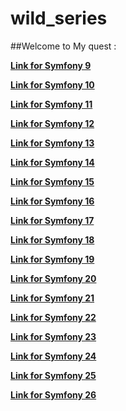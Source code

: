 # wild_series

##Welcome to My quest : 

[**Link for Symfony 9**](https://drive.google.com/file/d/1o-V6_YNcMO8rocaKtnToMoGmYKktbPLT/view?usp=sharing)

[**Link for Symfony 10**](https://drive.google.com/file/d/1P03Mj54mVVagvhB017OQ-fdyG9MOfMT1/view?usp=sharing)

[**Link for Symfony 11**](https://drive.google.com/file/d/1BI4xFCyztr8nsGiYZPTBskSkQeSVqDP6/view?usp=sharing)

[**Link for Symfony 12**](https://drive.google.com/file/d/1IWpyfsRf2mP8wpbfJSnheBNmuUtTzIwf/view?usp=sharing)

[**Link for Symfony 13**](https://drive.google.com/file/d/1TflzxvBlT_hEX_vOeA07mXBRF_Z_JmZh/view?usp=sharing)

[**Link for Symfony 14**](https://drive.google.com/file/d/1-TGToTKM8HW-my7PAO3f7iynfYWtN0Cx/view?usp=sharing)

[**Link for Symfony 15**](https://drive.google.com/file/d/11okyD-P0Gt4bbQNjq_zhgScNh5unkVKe/view?usp=sharing)

[**Link for Symfony 16**](https://drive.google.com/file/d/1rDLWgJwjgaTEKuhOTTvtJvxc1VelPnk2/view?usp=sharing)

[**Link for Symfony 17**](https://drive.google.com/file/d/1lINInnKTk1lPAzwNq9GbDNQT5jZPvRvb/view?usp=sharing)

[**Link for Symfony 18**](https://drive.google.com/file/d/1D5BeXEyg-9aFNw7RfBbc-681LY2VfzXU/view?usp=sharing)

[**Link for Symfony 19**](https://drive.google.com/file/d/1oeJSvvK9cIt-PKlaWWMUKEmYnEvWlUIc/view?usp=sharing)

[**Link for Symfony 20**](https://drive.google.com/file/d/1s_BdG1bgOHLlwmsF5Oji2rI9bqriBVkJ/view?usp=sharing)

[**Link for Symfony 21**]()

[**Link for Symfony 22**]()

[**Link for Symfony 23**]()

[**Link for Symfony 24**]()

[**Link for Symfony 25**]()

[**Link for Symfony 26**]()


